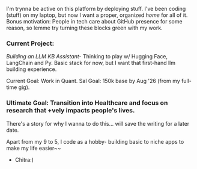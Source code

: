 I'm trynna be active on this platform by deploying stuff. I've been coding (stuff) on my laptop, but now I want a proper, organized *home* for all of it. Bonus motivation: People in tech care about GitHub presence for some reason, so lemme try turning these blocks green with my work.

### Current Project: 
*Building an LLM KB Assistant-*
Thinking to play w/ Hugging Face, LangChain and Py. Basic stack for now, but I want that first-hand llm building experience.

Current Goal: Work in Quant.
Sal Goal: 150k base by Aug '26 (from my full-time gig).
### Ultimate Goal: Transition into Healthcare and focus on research that +vely impacts people's lives. 
There's a story for why I wanna to do this... will save the writing for a later date.

Apart from my 9 to 5,
I code as a hobby- building basic to niche apps to make my life easier~~

- Chitra:)
